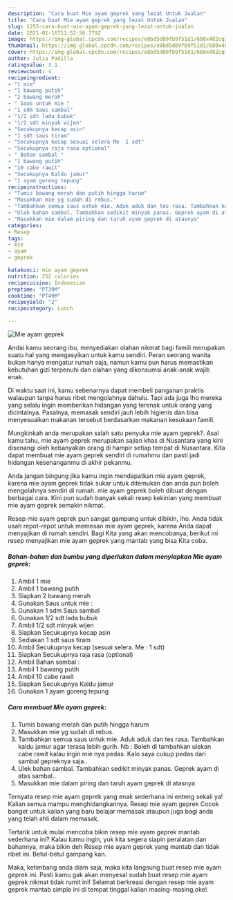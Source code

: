 ```yaml
---
description: "Cara buat Mie ayam geprek yang lezat Untuk Jualan"
title: "Cara buat Mie ayam geprek yang lezat Untuk Jualan"
slug: 1255-cara-buat-mie-ayam-geprek-yang-lezat-untuk-jualan
date: 2021-01-16T11:52:56.779Z
image: https://img-global.cpcdn.com/recipes/e8bd5d09fb9f51d1/680x482cq70/mie-ayam-geprek-foto-resep-utama.jpg
thumbnail: https://img-global.cpcdn.com/recipes/e8bd5d09fb9f51d1/680x482cq70/mie-ayam-geprek-foto-resep-utama.jpg
cover: https://img-global.cpcdn.com/recipes/e8bd5d09fb9f51d1/680x482cq70/mie-ayam-geprek-foto-resep-utama.jpg
author: Julia Padilla
ratingvalue: 3.1
reviewcount: 4
recipeingredient:
- "1 mie"
- "1 bawang putih"
- "2 bawang merah"
- " Saus untuk mie "
- "1 sdm Saus sambal"
- "1/2 sdt lada bubuk"
- "1/2 sdt minyak wijen"
- "Secukupnya kecap asin"
- "1 sdt saus tiram"
- "Secukupnya kecap sesuai selera Me  1 sdt"
- "Secukupnya raja rasa optional"
- " Bahan sambal "
- "1 bawang putih"
- "10 cabe rawit"
- "Secukupnya Kaldu jamur"
- "1 ayam goreng tepung"
recipeinstructions:
- "Tumis bawang merah dan putih hingga harum"
- "Masukkan mie yg sudah di rebus."
- "Tambahkan semua saus untuk mie. Aduk aduk dan tes rasa. Tambahkan kaldu jamur agar terasa lebih gurih. Nb : Boleh di tambahkan ulekan cabe rawit kalau ingin mie nya pedas. Kalo saya cukup pedas dari sambal gepreknya saja.."
- "Ulek bahan sambal. Tambahkan sedikit minyak panas. Geprek ayam di atas sambal.."
- "Masukkan mie dalam piring dan taruh ayam geprek di atasnya"
categories:
- Resep
tags:
- mie
- ayam
- geprek

katakunci: mie ayam geprek 
nutrition: 252 calories
recipecuisine: Indonesian
preptime: "PT39M"
cooktime: "PT49M"
recipeyield: "2"
recipecategory: Lunch

---
```



![Mie ayam geprek](https://img-global.cpcdn.com/recipes/e8bd5d09fb9f51d1/680x482cq70/mie-ayam-geprek-foto-resep-utama.jpg)

Andai kamu seorang ibu, menyediakan olahan nikmat bagi famili merupakan suatu hal yang mengasyikan untuk kamu sendiri. Peran seorang  wanita bukan hanya mengatur rumah saja, namun kamu pun harus memastikan kebutuhan gizi terpenuhi dan olahan yang dikonsumsi anak-anak wajib enak.

Di waktu  saat ini, kamu sebenarnya dapat membeli panganan praktis walaupun tanpa harus ribet mengolahnya dahulu. Tapi ada juga lho mereka yang selalu ingin memberikan hidangan yang terenak untuk orang yang dicintainya. Pasalnya, memasak sendiri jauh lebih higienis dan bisa menyesuaikan makanan tersebut berdasarkan makanan kesukaan famili. 



Mungkinkah anda merupakan salah satu penyuka mie ayam geprek?. Asal kamu tahu, mie ayam geprek merupakan sajian khas di Nusantara yang kini disenangi oleh kebanyakan orang di hampir setiap tempat di Nusantara. Kita dapat membuat mie ayam geprek sendiri di rumahmu dan pasti jadi hidangan kesenanganmu di akhir pekanmu.

Anda jangan bingung jika kamu ingin mendapatkan mie ayam geprek, karena mie ayam geprek tidak sukar untuk ditemukan dan anda pun boleh mengolahnya sendiri di rumah. mie ayam geprek boleh dibuat dengan berbagai cara. Kini pun sudah banyak sekali resep kekinian yang membuat mie ayam geprek semakin nikmat.

Resep mie ayam geprek pun sangat gampang untuk dibikin, lho. Anda tidak usah repot-repot untuk memesan mie ayam geprek, karena Anda dapat menyajikan di rumah sendiri. Bagi Kita yang akan mencobanya, berikut ini resep menyajikan mie ayam geprek yang mantab yang bisa Kita coba.

<!--inarticleads1-->

##### Bahan-bahan dan bumbu yang diperlukan dalam menyiapkan Mie ayam geprek:

1. Ambil 1 mie
1. Ambil 1 bawang putih
1. Siapkan 2 bawang merah
1. Gunakan  Saus untuk mie :
1. Gunakan 1 sdm Saus sambal
1. Gunakan 1/2 sdt lada bubuk
1. Ambil 1/2 sdt minyak wijen
1. Siapkan Secukupnya kecap asin
1. Sediakan 1 sdt saus tiram
1. Ambil Secukupnya kecap (sesuai selera. Me : 1 sdt)
1. Siapkan Secukupnya raja rasa (optional)
1. Ambil  Bahan sambal :
1. Ambil 1 bawang putih
1. Ambil 10 cabe rawit
1. Siapkan Secukupnya Kaldu jamur
1. Gunakan 1 ayam goreng tepung




<!--inarticleads2-->

##### Cara membuat Mie ayam geprek:

1. Tumis bawang merah dan putih hingga harum
1. Masukkan mie yg sudah di rebus.
1. Tambahkan semua saus untuk mie. Aduk aduk dan tes rasa. Tambahkan kaldu jamur agar terasa lebih gurih. Nb : Boleh di tambahkan ulekan cabe rawit kalau ingin mie nya pedas. Kalo saya cukup pedas dari sambal gepreknya saja..
1. Ulek bahan sambal. Tambahkan sedikit minyak panas. Geprek ayam di atas sambal..
1. Masukkan mie dalam piring dan taruh ayam geprek di atasnya




Ternyata resep mie ayam geprek yang enak sederhana ini enteng sekali ya! Kalian semua mampu menghidangkannya. Resep mie ayam geprek Cocok banget untuk kalian yang baru belajar memasak ataupun juga bagi anda yang telah ahli dalam memasak.

Tertarik untuk mulai mencoba bikin resep mie ayam geprek mantab sederhana ini? Kalau kamu ingin, yuk kita segera siapin peralatan dan bahannya, maka bikin deh Resep mie ayam geprek yang mantab dan tidak ribet ini. Betul-betul gampang kan. 

Maka, ketimbang anda diam saja, maka kita langsung buat resep mie ayam geprek ini. Pasti kamu gak akan menyesal sudah buat resep mie ayam geprek nikmat tidak rumit ini! Selamat berkreasi dengan resep mie ayam geprek mantab simple ini di tempat tinggal kalian masing-masing,oke!.

